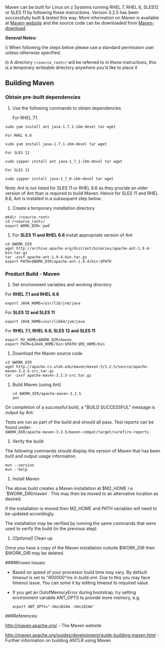 Maven can be built for Linux on z Systems running RHEL 7, RHEL 6, SLES12 or SLES 11 by following these instructions.  Version 3.2.5 has been successfully built & tested this way.
More information on Maven is available at [Maven-website](http://maven.apache.org/) and the source code can be downloaded from [Maven-download](http://maven.apache.org/download.cgi).

_**General Notes:**_ 	

i) When following the steps below please use a standard permission user unless otherwise specified.
	 
ii) A directory `/<source_root>/` will be referred to in these instructions, this is a temporary writeable directory anywhere you'd like to place it

## Building Maven

### Obtain pre-built dependencies

1. Use the following commands to obtain dependencies

    For RHEL 7.1

  ```shell
  sudo yum install ant java-1.7.1-ibm-devel tar wget
  ```
	
    For RHEL 6.6

  ```shell
  sudo yum install java-1.7.1-ibm-devel tar wget
  ```
	
    For SLES 12

  ```shell
  sudo zypper install ant java-1_7_1-ibm-devel tar wget
  ```
	
    For SLES 11

  ```shell
  sudo zypper install java-1_7_0-ibm-devel tar wget
  ```

  Note: Ant is not listed for SLES 11 or RHEL 6.6 as they provide an older version of Ant than is required to build Maven. Hence for SLES 11 and RHEL 6.6, Ant is installed in a subsequent step below.
  
1. Create a temporary installation directory 

  ```shell
  mkdir /<source_root>
  cd /<source_root>/
  export WORK_DIR=`pwd`
  ```

1. For **SLES 11 and RHEL 6.6** install appropriate version of Ant 

  ```shell
  cd $WORK_DIR
  wget http://archive.apache.org/dist/ant/binaries/apache-ant-1.9.4-bin.tar.gz
  tar -zxvf apache-ant-1.9.4-bin.tar.gz
  export PATH=$WORK_DIR/apache-ant-1.9.4/bin:$PATH
  ```
	
### Product Build - Maven

1. Set environment variables and working directory

  For **RHEL 7.1 and RHEL 6.6**
  
  ```shell
  export JAVA_HOME=/usr/lib/jvm/java
  ```
  
  For **SLES 12 and SLES 11**
  
  ```shell
  export JAVA_HOME=/usr/lib64/jvm/java
  ```
  
  For **RHEL 7.1, RHEL 6.6, SLES 12 and SLES 11**
  
  ```shell
  export M2_HOME=$WORK_DIR/maven
  export PATH=$JAVA_HOME/bin:$PATH:$M2_HOME/bin
  ```
	
1. Download the Maven source code

  ```shell
  cd $WORK_DIR
  wget http://apache.cs.utah.edu/maven/maven-3/3.2.5/source/apache-maven-3.2.5-src.tar.gz
  tar -zxvf apache-maven-3.2.5-src.tar.gz
  ```
	
1. Build Maven (using Ant)

    ```shell
    cd $WORK_DIR/apache-maven-3.2.5
    ant
    ```
  On completion of a successful build, a "BUILD SUCCESSFUL" message is output by Ant.
  
  Tests are run as part of the build and should all pass. Test reports can be found under:    
    `$WORK_DIR/apache-maven-3.2.5/maven-compat/target/surefire-reports`


1. Verify the build

  The following commands should display the version of Maven that has been built and output usage information.

  ```shell
  mvn --version
  mvn --help
  ```

1. Install Maven

  The above build creates a Maven installation at $M2_HOME i.e. `$WORK_DIR/maven`. This may then be moved to an alternative location as desired.
  
  If the installation is moved then M2_HOME and PATH variables will need to be updated accordingly.

  The installation may be verified by running the same commands that were used to verify the build (in the previous step).
	

1. _[Optional]_ Clean up

  Once you have a copy of the Maven installation outside $WORK_DIR then $WORK_DIR may be deleted.
  
####Known Issues:
* Based on speed of your processor build time may vary. By default *timeout* is set to "600000"ms in build.xml. Due to this you may face timeout issue. You can solve it by editing timeout to required value.

* If you get an OutofMemoryError during bootstrap, try setting environment variable ANT_OPTS to provide more memory, e.g.

  ```shell
  export ANT_OPTS="-Xmx1024m -Xms1024m"
  ```


###References:

http://maven.apache.org/ - The Maven website

http://maven.apache.org/guides/development/guide-building-maven.html - Further information on building ANTLR using Maven
